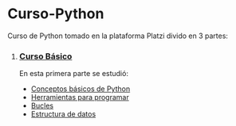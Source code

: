 <h1> Curso-Python</h1>
Curso de Python tomado en la plataforma Platzi divido en 3 partes:
<ol>
  <li><h3><a href="https://github.com/Yasmani-Vinamagua/Curso-Python/tree/master/Curso%20B%C3%A1sico">Curso Básico</a></h3></li>
  <p>En esta primera parte se estudió:</p>
  <ul type="disc">
    <li><a href="https://github.com/Yasmani-Vinamagua/Curso-Python/tree/master/Curso%20B%C3%A1sico/1%20Conceptos%20b%C3%A1sicos%20de%20python">Conceptos básicos de Python</a></li>
    <li><a href="https://github.com/Yasmani-Vinamagua/Curso-Python/tree/master/Curso%20B%C3%A1sico/2%20Herramientas%20para%20programar">Herramientas para programar</a></li>
    <li><a href="https://github.com/Yasmani-Vinamagua/Curso-Python/tree/master/Curso%20B%C3%A1sico/3%20Bucles">Bucles</a></li>
    <li><a href="https://github.com/Yasmani-Vinamagua/Curso-Python/tree/master/Curso%20B%C3%A1sico/4%20Estructuras%20de%20datos">Estructura de datos</a></li>
  </ul>
 </ol>

